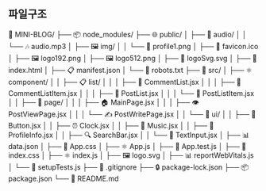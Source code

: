 ## 파일구조

📁 MINI-BLOG/
├── 📦 node_modules/
├── 🌐 public/
│   ├── 🎵 audio/
│   │   └── 🎶 audio.mp3
│   ├── 🖼️ img/
│   │   └── 👤 profile1.png
│   ├── 🔗 favicon.ico
│   ├── 🖼️ logo192.png
│   ├── 🖼️ logo512.png
│   ├── 🎨 logoSvg.svg
│   ├── 📄 index.html
│   ├── 📋 manifest.json
│   └── 🤖 robots.txt
├── 📂 src/
│   ├── ⚛️ component/
│   │   ├── 📋 list/
│   │   │   ├── 💬 CommentList.jsx
│   │   │   ├── 💭 CommentListItem.jsx
│   │   │   ├── 📝 PostList.jsx
│   │   │   └── 📄 PostListItem.jsx
│   │   ├── 📱 page/
│   │   │   ├── 🏠 MainPage.jsx
│   │   │   ├── 👁️ PostViewPage.jsx
│   │   │   └── ✍️ PostWritePage.jsx
│   │   └── 🎨 ui/
│   │       ├── 🔘 Button.jsx
│   │       ├── ⏰ Clock.jsx
│   │       ├── 🎵 Music.jsx
│   │       ├── 👤 ProfileInfo.jsx
│   │       ├── 🔍 SearchBar.jsx
│   │       └── 📝 TextInput.jsx
│   ├── 📊 data.json
│   ├── 🎨 App.css
│   ├── ⚛️ App.js
│   ├── 🧪 App.test.js
│   ├── 🎨 index.css
│   ├── ⚛️ index.js
│   ├── 🖼️ logo.svg
│   ├── 📊 reportWebVitals.js
│   └── 🧪 setupTests.js
├── 🚫 .gitignore
├── 🔒 package-lock.json
├── 📦 package.json
└── 📖 README.md
